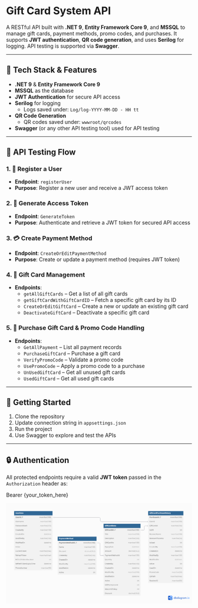 ﻿
# Gift Card System API

A RESTful API built with **.NET 9**, **Entity Framework Core 9**, and **MSSQL** to manage gift cards, payment methods, promo codes, and purchases. It supports **JWT authentication**, **QR code generation**, and uses **Serilog** for logging. API testing is supported via **Swagger**.

---

## 🔧 Tech Stack & Features

- **.NET 9** & **Entity Framework Core 9**
- **MSSQL** as the database
- **JWT Authentication** for secure API access
- **Serilog** for logging  
  - Logs saved under: `Log/log-YYYY-MM-DD - HH tt`
- **QR Code Generation**  
  - QR codes saved under: `wwwroot/qrcodes`
- **Swagger** (or any other API testing tool) used for API testing

---

## 📌 API Testing Flow

### 1. 🧾 Register a User
- **Endpoint**: `registerUser`
- **Purpose**: Register a new user and receive a JWT access token

### 2. 🔐 Generate Access Token
- **Endpoint**: `GenerateToken`
- **Purpose**: Authenticate and retrieve a JWT token for secured API access

### 3. 💳 Create Payment Method
- **Endpoint**: `CreateOrEditPaymentMethod`
- **Purpose**: Create or update a payment method (requires JWT token)

### 4. 🎁 Gift Card Management
- **Endpoints**:
  - `getAllGiftCards` – Get a list of all gift cards
  - `getGiftCardWithGiftCardID` – Fetch a specific gift card by its ID
  - `CreateOrEditGiftCard` – Create a new or update an existing gift card
  - `DeactivateGiftCard` – Deactivate a specific gift card

### 5. 🛒 Purchase Gift Card & Promo Code Handling
- **Endpoints**:
  - `GetAllPayment` – List all payment records
  - `PurchaseGiftCard` – Purchase a gift card
  - `VerifyPromoCode` – Validate a promo code
  - `UsePromoCode` – Apply a promo code to a purchase
  - `UnUsedGiftCard` – Get all unused gift cards
  - `UsedGiftCard` – Get all used gift cards

---

## 🚀 Getting Started

1. Clone the repository
2. Update connection string in `appsettings.json`
3. Run the project
4. Use Swagger to explore and test the APIs

---

## 🔒 Authentication

All protected endpoints require a valid **JWT token** passed in the `Authorization` header as:

Bearer {your_token_here}


![Entity Relationship Diagram](wwwroot/GiftCard-EntityRelationshipDiagram.png)







